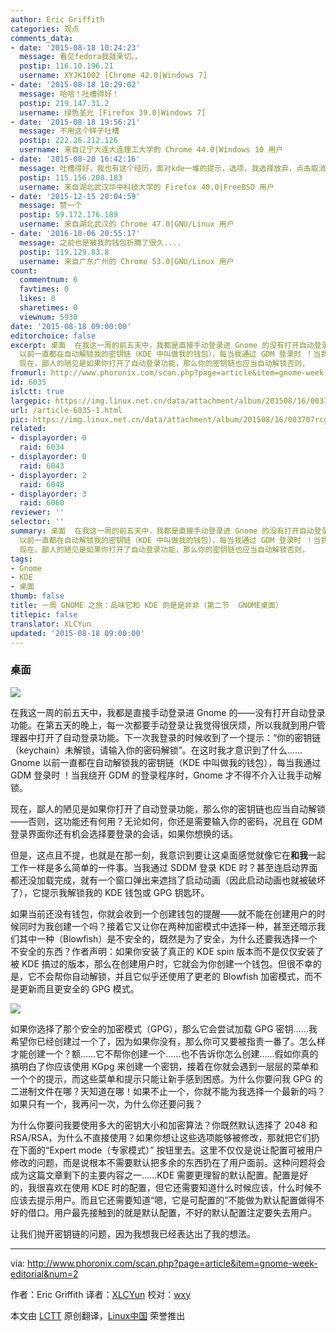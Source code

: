 ```yaml
---
author: Eric Griffith
categories: 观点
comments_data:
- date: '2015-08-18 10:24:23'
  message: 看见fedora我就亲切。。
  postip: 116.10.196.21
  username: XYJK1002 [Chrome 42.0|Windows 7]
- date: '2015-08-18 10:29:02'
  message: 哈哈！吐槽得好！
  postip: 219.147.31.2
  username: 绿色圣光 [Firefox 39.0|Windows 7]
- date: '2015-08-18 19:56:21'
  message: 不用这个样子吐槽
  postip: 222.26.212.126
  username: 来自辽宁大连大连理工大学的 Chrome 44.0|Windows 10 用户
- date: '2015-08-20 16:42:16'
  message: 吐槽得好，我也有这个经历，面对kde一堆的提示，选项，我选择放弃，点击取消不创建钱包了
  postip: 115.156.208.183
  username: 来自湖北武汉华中科技大学的 Firefox 40.0|FreeBSD 用户
- date: '2015-12-15 20:04:59'
  message: 赞一个
  postip: 59.172.176.189
  username: 来自湖北武汉的 Chrome 47.0|GNU/Linux 用户
- date: '2016-10-06 20:55:17'
  message: 之前也是被我的钱包折腾了很久....
  postip: 119.129.83.8
  username: 来自广东广州的 Chrome 53.0|GNU/Linux 用户
count:
  commentnum: 6
  favtimes: 0
  likes: 0
  sharetimes: 0
  viewnum: 5930
date: '2015-08-18 09:00:00'
editorchoice: false
excerpt: 桌面  在我这一周的前五天中，我都是直接手动登录进 Gnome 的没有打开自动登录功能。在第五天的晚上，每一次都要手动登录让我觉得很厌烦，所以我就到用户管理器中打开了自动登录功能。下一次我登录的时候收到了一个提示：你的密钥链（keychain）未解锁，请输入你的密码解锁。在这时我才意识到了什么Gnome
  以前一直都在自动解锁我的密钥链（KDE 中叫做我的钱包），每当我通过 GDM 登录时 ！当我绕开 GDM 的登录程序时，Gnome 才不得不介入让我手动解锁。
  现在，鄙人的陋见是如果你打开了自动登录功能，那么你的密钥链也应当自动解锁否则，
fromurl: http://www.phoronix.com/scan.php?page=article&item=gnome-week-editorial&num=2
id: 6035
islctt: true
largepic: https://img.linux.net.cn/data/attachment/album/201508/16/003707rcgthlng1nn60k0j.jpeg
url: /article-6035-1.html
pic: https://img.linux.net.cn/data/attachment/album/201508/16/003707rcgthlng1nn60k0j.jpeg.thumb.jpg
related:
- displayorder: 0
  raid: 6034
- displayorder: 0
  raid: 6043
- displayorder: 2
  raid: 6048
- displayorder: 3
  raid: 6060
reviewer: ''
selector: ''
summary: 桌面  在我这一周的前五天中，我都是直接手动登录进 Gnome 的没有打开自动登录功能。在第五天的晚上，每一次都要手动登录让我觉得很厌烦，所以我就到用户管理器中打开了自动登录功能。下一次我登录的时候收到了一个提示：你的密钥链（keychain）未解锁，请输入你的密码解锁。在这时我才意识到了什么Gnome
  以前一直都在自动解锁我的密钥链（KDE 中叫做我的钱包），每当我通过 GDM 登录时 ！当我绕开 GDM 的登录程序时，Gnome 才不得不介入让我手动解锁。
  现在，鄙人的陋见是如果你打开了自动登录功能，那么你的密钥链也应当自动解锁否则，
tags:
- Gnome
- KDE
- 桌面
thumb: false
title: 一周 GNOME 之旅：品味它和 KDE 的是是非非（第二节  GNOME桌面）
titlepic: false
translator: XLCYun
updated: '2015-08-18 09:00:00'
---
```


### 桌面


![](/data/attachment/album/201508/16/003707rcgthlng1nn60k0j.jpeg)


在我这一周的前五天中，我都是直接手动登录进 Gnome 的——没有打开自动登录功能。在第五天的晚上，每一次都要手动登录让我觉得很厌烦，所以我就到用户管理器中打开了自动登录功能。下一次我登录的时候收到了一个提示：“你的密钥链（keychain）未解锁，请输入你的密码解锁”。在这时我才意识到了什么……Gnome 以前一直都在自动解锁我的密钥链（KDE 中叫做我的钱包），每当我通过 GDM 登录时 ！当我绕开 GDM 的登录程序时，Gnome 才不得不介入让我手动解锁。


现在，鄙人的陋见是如果你打开了自动登录功能，那么你的密钥链也应当自动解锁——否则，这功能还有何用？无论如何，你还是需要输入你的密码，况且在 GDM 登录界面你还有机会选择要登录的会话，如果你想换的话。


但是，这点且不提，也就是在那一刻，我意识到要让这桌面感觉就像它在**和我**一起工作一样是多么简单的一件事。当我通过 SDDM 登录 KDE 时？甚至连启动界面都还没加载完成，就有一个窗口弹出来遮挡了启动动画（因此启动动画也就被破坏了），它提示我解锁我的 KDE 钱包或 GPG 钥匙环。


如果当前还没有钱包，你就会收到一个创建钱包的提醒——就不能在创建用户的时候同时为我创建一个吗？接着它又让你在两种加密模式中选择一种，甚至还暗示我们其中一种（Blowfish）是不安全的，既然是为了安全，为什么还要我选择一个不安全的东西？作者声明：如果你安装了真正的 KDE spin 版本而不是仅仅安装了被 KDE 搞过的版本，那么在创建用户时，它就会为你创建一个钱包。但很不幸的是，它不会帮你自动解锁，并且它似乎还使用了更老的 Blowfish 加密模式，而不是更新而且更安全的 GPG 模式。


![](/data/attachment/album/201508/16/003718lkfrtri55strkrwd.jpeg)


如果你选择了那个安全的加密模式（GPG），那么它会尝试加载 GPG 密钥……我希望你已经创建过一个了，因为如果你没有，那么你可又要被指责一番了。怎么样才能创建一个？额……它不帮你创建一个……也不告诉你怎么创建……假如你真的搞明白了你应该使用 KGpg 来创建一个密钥，接着在你就会遇到一层层的菜单和一个个的提示，而这些菜单和提示只能让新手感到困惑。为什么你要问我 GPG 的二进制文件在哪？天知道在哪！如果不止一个，你就不能为我选择一个最新的吗？如果只有一个，我再问一次，为什么你还要问我？


为什么你要问我要使用多大的密钥大小和加密算法？你既然默认选择了 2048 和 RSA/RSA，为什么不直接使用？如果你想让这些选项能够被修改，那就把它们扔在下面的“Expert mode（专家模式）” 按钮里去。这里不仅仅是说让配置可被用户修改的问题，而是说根本不需要默认把多余的东西扔在了用户面前。这种问题将会成为这篇文章剩下的主要内容之一……KDE 需要更理智的默认配置。配置是好的，我很喜欢在使用 KDE 时的配置，但它还需要知道什么时候应该，什么时候不应该去提示用户。而且它还需要知道“嗯，它是可配置的”不能做为默认配置做得不好的借口。用户最先接触到的就是默认配置，不好的默认配置注定要失去用户。


让我们抛开密钥链的问题，因为我想我已经表达出了我的想法。




---


via: <http://www.phoronix.com/scan.php?page=article&item=gnome-week-editorial&num=2>


作者：Eric Griffith 译者：[XLCYun](https://github.com/XLCYun) 校对：[wxy](https://github.com/wxy)


本文由 [LCTT](https://github.com/LCTT/TranslateProject) 原创翻译，[Linux中国](https://linux.cn/) 荣誉推出